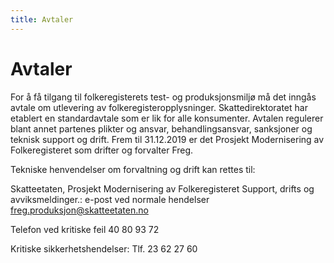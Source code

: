 ```yaml
---
title: Avtaler
---
```


# Avtaler

For å få tilgang til folkeregisterets test- og produksjonsmiljø må det inngås avtale om utlevering av folkeregisteropplysninger. 
Skattedirektoratet har etablert en standardavtale som er lik for alle konsumenter. 
Avtalen regulerer blant annet partenes plikter og ansvar, behandlingsansvar, sanksjoner og teknisk support og drift. 
Frem til 31.12.2019 er det Prosjekt Modernisering av Folkeregisteret som drifter og forvalter Freg. 

Tekniske henvendelser om forvaltning og drift kan rettes til: 

Skatteetaten, Prosjekt Modernisering av Folkeregisteret 
Support, drifts og avviksmeldinger.:	e-post ved normale hendelser freg.produksjon@skatteetaten.no

Telefon ved kritiske feil 40 80 93 72 

Kritiske sikkerhetshendelser:	Tlf. 23 62 27 60
